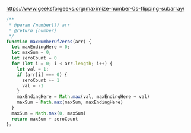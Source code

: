https://www.geeksforgeeks.org/maximize-number-0s-flipping-subarray/

```javascript
/**
 * @param {number[]} arr
 * @return {number}
 */
function maxNumberOfZeros(arr) {
  let maxEndingHere = 0;
  let maxSum = 0;
  let zeroCount = 0
  for (let i = 0; i < arr.length; i++) {
    let val = 1;
    if (arr[i] === 0) {
      zeroCount += 1
      val = -1
    }
    maxEndingHere = Math.max(val, maxEndingHere + val)
    maxSum = Math.max(maxSum, maxEndingHere)
  }
  maxSum = Math.max(0, maxSum)
  return maxSum + zeroCount
};
```
